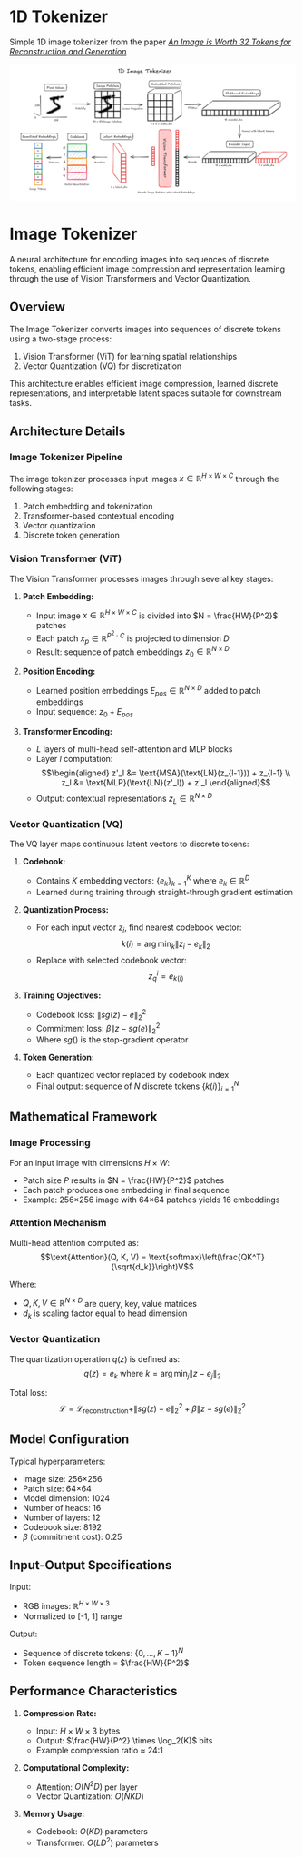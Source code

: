 # 1D Tokenizer

Simple 1D image tokenizer from the paper [_An Image is Worth 32 Tokens for Reconstruction and Generation_](https://arxiv.org/pdf/2406.07550)

![Image Tokenizer](./assets/encoder.png)

# Image Tokenizer

A neural architecture for encoding images into sequences of discrete tokens, enabling efficient image compression and representation learning through the use of Vision Transformers and Vector Quantization.

## Overview

The Image Tokenizer converts images into sequences of discrete tokens using a two-stage process:

1. Vision Transformer (ViT) for learning spatial relationships
2. Vector Quantization (VQ) for discretization

This architecture enables efficient image compression, learned discrete representations, and interpretable latent spaces suitable for downstream tasks.

## Architecture Details

### Image Tokenizer Pipeline

The image tokenizer processes input images $x \in \mathbb{R}^{H \times W \times C}$ through the following stages:

1. Patch embedding and tokenization
2. Transformer-based contextual encoding
3. Vector quantization
4. Discrete token generation

### Vision Transformer (ViT)

The Vision Transformer processes images through several key stages:

1. **Patch Embedding:**

   - Input image $x \in \mathbb{R}^{H \times W \times C}$ is divided into $N = \frac{HW}{P^2}$ patches
   - Each patch $x_p \in \mathbb{R}^{P^2 \cdot C}$ is projected to dimension $D$
   - Result: sequence of patch embeddings $z_0 \in \mathbb{R}^{N \times D}$

2. **Position Encoding:**

   - Learned position embeddings $E_{pos} \in \mathbb{R}^{N \times D}$ added to patch embeddings
   - Input sequence: $z_0 + E_{pos}$

3. **Transformer Encoding:**
   - $L$ layers of multi-head self-attention and MLP blocks
   - Layer $l$ computation:
     $$\begin{aligned}
z'_l &= \text{MSA}(\text{LN}(z_{l-1})) + z_{l-1} \\
z_l &= \text{MLP}(\text{LN}(z'_l)) + z'_l
\end{aligned}$$
   - Output: contextual representations $z_L \in \mathbb{R}^{N \times D}$

### Vector Quantization (VQ)

The VQ layer maps continuous latent vectors to discrete tokens:

1. **Codebook:**

   - Contains $K$ embedding vectors: $\{e_k\}_{k=1}^K$ where $e_k \in \mathbb{R}^D$
   - Learned during training through straight-through gradient estimation

2. **Quantization Process:**

   - For each input vector $z_i$, find nearest codebook vector:
     $$k(i) = \arg\min_k \|z_i - e_k\|_2$$
   - Replace with selected codebook vector:
     $$z_q^i = e_{k(i)}$$

3. **Training Objectives:**

   - Codebook loss: $\|sg(z) - e\|_2^2$
   - Commitment loss: $\beta\|z - sg(e)\|_2^2$
   - Where $sg()$ is the stop-gradient operator

4. **Token Generation:**
   - Each quantized vector replaced by codebook index
   - Final output: sequence of $N$ discrete tokens $\{k(i)\}_{i=1}^N$

## Mathematical Framework

### Image Processing

For an input image with dimensions $H \times W$:

- Patch size $P$ results in $N = \frac{HW}{P^2}$ patches
- Each patch produces one embedding in final sequence
- Example: 256×256 image with 64×64 patches yields 16 embeddings

### Attention Mechanism

Multi-head attention computed as:
$$\text{Attention}(Q, K, V) = \text{softmax}\left(\frac{QK^T}{\sqrt{d_k}}\right)V$$

Where:

- $Q, K, V \in \mathbb{R}^{N \times D}$ are query, key, value matrices
- $d_k$ is scaling factor equal to head dimension

### Vector Quantization

The quantization operation $q(z)$ is defined as:
$$q(z) = e_k \text{ where } k = \arg\min_j \|z - e_j\|_2$$

Total loss:
$$\mathcal{L} = \mathcal{L}_\text{reconstruction} + \|sg(z) - e\|_2^2 + \beta\|z - sg(e)\|_2^2$$

## Model Configuration

Typical hyperparameters:

- Image size: 256×256
- Patch size: 64×64
- Model dimension: 1024
- Number of heads: 16
- Number of layers: 12
- Codebook size: 8192
- $\beta$ (commitment cost): 0.25

## Input-Output Specifications

Input:

- RGB images: $\mathbb{R}^{H \times W \times 3}$
- Normalized to [-1, 1] range

Output:

- Sequence of discrete tokens: $\{0, ..., K-1\}^N$
- Token sequence length = $\frac{HW}{P^2}$

## Performance Characteristics

1. **Compression Rate:**

   - Input: $H \times W \times 3$ bytes
   - Output: $\frac{HW}{P^2} \times \log_2(K)$ bits
   - Example compression ratio ≈ 24:1

2. **Computational Complexity:**

   - Attention: $O(N^2D)$ per layer
   - Vector Quantization: $O(NKD)$

3. **Memory Usage:**
   - Codebook: $O(KD)$ parameters
   - Transformer: $O(L D^2)$ parameters
